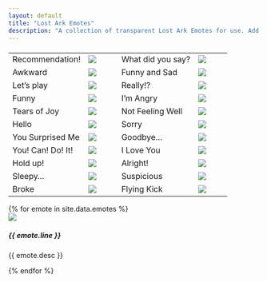 ```yaml
---
layout: default
title: "Lost Ark Emotes"
description: "A collection of transparent Lost Ark Emotes for use. Add them to your Discord servers and don't forget to say LAILAI"
---
```


<table class="listtable" width="100%">
	<thead>
		<tr>
			<td></td>
			<td width="15%"></td>
			<td></td>
			<td width="15%"></td>
		</tr>
	</thead>
	<tbody>
		<tr>
			<td>Recommendation!</td>
			<td><img src="https://i.imgur.com/kMO6uDT.png"></td>
			<td>What did you say?</td>
			<td><img src="https://i.imgur.com/eVx3d1Y.png"></td>
		</tr>
		<tr>
			<td>Awkward</td>
			<td><img src="https://i.imgur.com/imbGL18.png"></td>
			<td>Funny and Sad</td>
			<td><img src="https://i.imgur.com/0ucig9T.png"></td>
		</tr>
		<tr>
			<td>Let&rsquo;s play</td>
			<td><img src="https://i.imgur.com/8RMe3ew.png"></td>
			<td>Really!?</td>
			<td><img src="https://i.imgur.com/9B6WH5E.png"></td>
		</tr>
		<tr>
			<td>Funny</td>
			<td><img src="https://i.imgur.com/Ba995Dr.png"></td>
			<td>I&rsquo;m Angry</td>
			<td><img src="https://i.imgur.com/MYz2Swe.png"></td>
		</tr>
		<tr>
			<td>Tears of Joy</td>
			<td><img src="https://i.imgur.com/nrEgHw7.png"></td>
			<td>Not Feeling Well</td>
			<td><img src="https://i.imgur.com/ciJOdS2.png"></td>
		</tr>
		<tr>
			<td>Hello</td>
			<td><img src="https://i.imgur.com/9q4vpne.png"></td>
			<td>Sorry</td>
			<td><img src="https://i.imgur.com/jkiltF7.png"></td>
		</tr>
		<tr>
			<td>You Surprised Me</td>
			<td><img src="https://i.imgur.com/wrSn2pR.png"></td>
			<td>Goodbye&hellip;</td>
			<td><img src="https://i.imgur.com/1jF3LUz.png"></td>
		</tr>
		<tr>
			<td>You! Can! Do! It!</td>
			<td><img src="https://i.imgur.com/m6ZN44E.png"></td>
			<td>I Love You</td>
			<td><img src="https://i.imgur.com/oxyJztd.png"></td>
		</tr>
		<tr>
			<td>Hold up!</td>
			<td><img src="https://i.imgur.com/yGg3jtF.png"></td>
			<td>Alright!</td>
			<td><img src="https://i.imgur.com/aqRSSVj.png"></td>
		</tr>
		<tr>
			<td>Sleepy&hellip;</td>
			<td><img src="https://i.imgur.com/qyjS2qL.png"></td>
			<td>Suspicious</td>
			<td><img src="https://i.imgur.com/KMqYuD6.png"></td>
		</tr>
		<tr>
			<td>Broke</td>
			<td><img src="https://i.imgur.com/DrL4QPG.png"></td>
			<td>Flying Kick</td>
			<td><img src="https://i.imgur.com/Eg2eevc.png"></td>
		</tr>
	</tbody>
</table>

<div class="card-deck">
{% for emote in site.data.emotes %}
  <div class="card">
    <img class="card-img-top" src="/assets/img/emotes/emoji_a_{{ emote.id }}.png">
    <div class="card-body">
      <h5 class="card-title">{{ emote.line }}</h5>
      <p class="card-text">{{ emote.desc }}</p>
    </div>
  </div>
{% endfor %}
</div>

